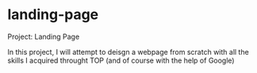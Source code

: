 # landing-page
Project: Landing Page

In this project, I will attempt to deisgn a webpage from scratch with all the skills I acquired
throught TOP (and of course with the help of Google)
